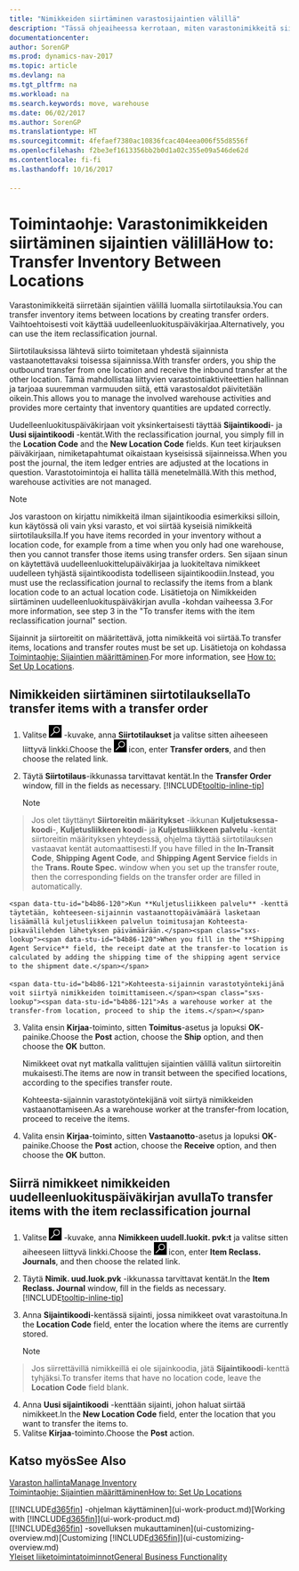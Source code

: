 ```yaml
---
title: "Nimikkeiden siirtäminen varastosijaintien välillä"
description: "Tässä ohjeaiheessa kerrotaan, miten varastonimikkeitä siirretään varastosta toiseen joko uudelleenluokituspäiväkirjan tai siirtotilausten avulla."
documentationcenter: 
author: SorenGP
ms.prod: dynamics-nav-2017
ms.topic: article
ms.devlang: na
ms.tgt_pltfrm: na
ms.workload: na
ms.search.keywords: move, warehouse
ms.date: 06/02/2017
ms.author: SorenGP
ms.translationtype: HT
ms.sourcegitcommit: 4fefaef7380ac10836fcac404eea006f55d8556f
ms.openlocfilehash: f2be3ef1613356bb2b0d1a02c355e09a546de62d
ms.contentlocale: fi-fi
ms.lasthandoff: 10/16/2017

---
```

# <a name="how-to-transfer-inventory-between-locations"></a><span data-ttu-id="b4b86-103">Toimintaohje: Varastonimikkeiden siirtäminen sijaintien välillä</span><span class="sxs-lookup"><span data-stu-id="b4b86-103">How to: Transfer Inventory Between Locations</span></span>
<span data-ttu-id="b4b86-104">Varastonimikkeitä siirretään sijaintien välillä luomalla siirtotilauksia.</span><span class="sxs-lookup"><span data-stu-id="b4b86-104">You can transfer inventory items between locations by creating transfer orders.</span></span> <span data-ttu-id="b4b86-105">Vaihtoehtoisesti voit käyttää uudelleenluokituspäiväkirjaa.</span><span class="sxs-lookup"><span data-stu-id="b4b86-105">Alternatively, you can use the item reclassification journal.</span></span>

<span data-ttu-id="b4b86-106">Siirtotilauksissa lähtevä siirto toimitetaan yhdestä sijainnista vastaanotettavaksi toisessa sijainnissa.</span><span class="sxs-lookup"><span data-stu-id="b4b86-106">With transfer orders, you ship the outbound transfer from one location and receive the inbound transfer at the other location.</span></span> <span data-ttu-id="b4b86-107">Tämä mahdollistaa liittyvien varastointiaktiviteettien hallinnan ja tarjoaa suuremman varmuuden siitä, että varastosaldot päivitetään oikein.</span><span class="sxs-lookup"><span data-stu-id="b4b86-107">This allows you to manage the involved warehouse activities and provides more certainty that inventory quantities are updated correctly.</span></span>

<span data-ttu-id="b4b86-108">Uudelleenluokituspäiväkirjaan voit yksinkertaisesti täyttää **Sijaintikoodi**- ja **Uusi sijaintikoodi** -kentät.</span><span class="sxs-lookup"><span data-stu-id="b4b86-108">With the reclassification journal, you simply fill in the **Location Code** and the **New Location Code** fields.</span></span> <span data-ttu-id="b4b86-109">Kun teet kirjauksen päiväkirjaan, nimiketapahtumat oikaistaan kyseisissä sijainneissa.</span><span class="sxs-lookup"><span data-stu-id="b4b86-109">When you post the journal, the item ledger entries are adjusted at the locations in question.</span></span> <span data-ttu-id="b4b86-110">Varastotoimintoja ei hallita tällä menetelmällä.</span><span class="sxs-lookup"><span data-stu-id="b4b86-110">With this method, warehouse activities are not managed.</span></span>

> [!NOTE]  
>   <span data-ttu-id="b4b86-111">Jos varastoon on kirjattu nimikkeitä ilman sijaintikoodia esimerkiksi silloin, kun käytössä oli vain yksi varasto, et voi siirtää kyseisiä nimikkeitä siirtotilauksilla.</span><span class="sxs-lookup"><span data-stu-id="b4b86-111">If you have items recorded in your inventory without a location code, for example from a time when you only had one warehouse, then you cannot transfer those items using transfer orders.</span></span> <span data-ttu-id="b4b86-112">Sen sijaan sinun on käytettävä uudelleenluokittelupäiväkirjaa ja luokiteltava nimikkeet uudelleen tyhjästä sijaintikoodista todelliseen sijaintikoodiin.</span><span class="sxs-lookup"><span data-stu-id="b4b86-112">Instead, you must use the reclassification journal to reclassify the items from a blank location code to an actual location code.</span></span>  <span data-ttu-id="b4b86-113">Lisätietoja on Nimikkeiden siirtäminen uudelleenluokituspäiväkirjan avulla -kohdan vaiheessa 3.</span><span class="sxs-lookup"><span data-stu-id="b4b86-113">For more information, see step 3 in the "To transfer items with the item reclassification journal" section.</span></span>

<span data-ttu-id="b4b86-114">Sijainnit ja siirtoreitit on määritettävä, jotta nimikkeitä voi siirtää.</span><span class="sxs-lookup"><span data-stu-id="b4b86-114">To transfer items, locations and transfer routes must be set up.</span></span> <span data-ttu-id="b4b86-115">Lisätietoja on kohdassa [Toimintaohje: Sijaintien määrittäminen](inventory-how-setup-locations.md).</span><span class="sxs-lookup"><span data-stu-id="b4b86-115">For more information, see [How to: Set Up Locations](inventory-how-setup-locations.md).</span></span>

## <a name="to-transfer-items-with-a-transfer-order"></a><span data-ttu-id="b4b86-116">Nimikkeiden siirtäminen siirtotilauksella</span><span class="sxs-lookup"><span data-stu-id="b4b86-116">To transfer items with a transfer order</span></span>
1. <span data-ttu-id="b4b86-117">Valitse ![Etsi sivu tai raportti](media/ui-search/search_small.png "Etsi sivu tai raportti -kuvake") -kuvake, anna **Siirtotilaukset** ja valitse sitten aiheeseen liittyvä linkki.</span><span class="sxs-lookup"><span data-stu-id="b4b86-117">Choose the ![Search for Page or Report](media/ui-search/search_small.png "Search for Page or Report icon") icon, enter **Transfer orders**, and then choose the related link.</span></span>
2. <span data-ttu-id="b4b86-118">Täytä **Siirtotilaus**-ikkunassa tarvittavat kentät.</span><span class="sxs-lookup"><span data-stu-id="b4b86-118">In the **Transfer Order** window, fill in the fields as necessary.</span></span> [!INCLUDE[tooltip-inline-tip](includes/tooltip-inline-tip_md.md)]

    > [!NOTE]  
>   <span data-ttu-id="b4b86-119">Jos olet täyttänyt **Siirtoreitin määritykset** -ikkunan **Kuljetuksessa-koodi**-, **Kuljetusliikkeen koodi**- ja **Kuljetusliikkeen palvelu** -kentät siirtoreitin määrityksen yhteydessä, ohjelma täyttää siirtotilauksen vastaavat kentät automaattisesti.</span><span class="sxs-lookup"><span data-stu-id="b4b86-119">If you have filled in the **In-Transit Code**, **Shipping Agent Code**, and **Shipping Agent Service** fields in the **Trans. Route Spec.** window when you set up the transfer route, then the corresponding fields on the transfer order are filled in automatically.</span></span>

    <span data-ttu-id="b4b86-120">Kun **Kuljetusliikkeen palvelu** -kenttä täytetään, kohteeseen-sijainnin vastaanottopäivämäärä lasketaan lisäämällä kuljetusliikkeen palvelun toimitusajan Kohteesta-pikavälilehden lähetyksen päivämäärään.</span><span class="sxs-lookup"><span data-stu-id="b4b86-120">When you fill in the **Shipping Agent Service** field, the receipt date at the transfer-to location is calculated by adding the shipping time of the shipping agent service to the shipment date.</span></span>

    <span data-ttu-id="b4b86-121">Kohteesta-sijainnin varastotyöntekijänä voit siirtyä nimikkeiden toimittamiseen.</span><span class="sxs-lookup"><span data-stu-id="b4b86-121">As a warehouse worker at the transfer-from location, proceed to ship the items.</span></span>
3. <span data-ttu-id="b4b86-122">Valita ensin **Kirjaa**-toiminto, sitten **Toimitus**-asetus ja lopuksi **OK**-painike.</span><span class="sxs-lookup"><span data-stu-id="b4b86-122">Choose the **Post** action, choose the **Ship** option, and then choose the **OK** button.</span></span>

    <span data-ttu-id="b4b86-123">Nimikkeet ovat nyt matkalla valittujen sijaintien välillä valitun siirtoreitin mukaisesti.</span><span class="sxs-lookup"><span data-stu-id="b4b86-123">The items are now in transit between the specified locations, according to the specifies transfer route.</span></span>

    <span data-ttu-id="b4b86-124">Kohteesta-sijainnin varastotyöntekijänä voit siirtyä nimikkeiden vastaanottamiseen.</span><span class="sxs-lookup"><span data-stu-id="b4b86-124">As a warehouse worker at the transfer-from location, proceed to receive the items.</span></span>
4. <span data-ttu-id="b4b86-125">Valita ensin **Kirjaa**-toiminto, sitten **Vastaanotto**-asetus ja lopuksi **OK**-painike.</span><span class="sxs-lookup"><span data-stu-id="b4b86-125">Choose the **Post** action, choose the **Receive** option, and then choose the **OK** button.</span></span>

## <a name="to-transfer-items-with-the-item-reclassification-journal"></a><span data-ttu-id="b4b86-126">Siirrä nimikkeet nimikkeiden uudelleenluokituspäiväkirjan avulla</span><span class="sxs-lookup"><span data-stu-id="b4b86-126">To transfer items with the item reclassification journal</span></span>
1. <span data-ttu-id="b4b86-127">Valitse ![Etsi sivu tai raportti](media/ui-search/search_small.png "Etsi sivu tai raportti -kuvake") -kuvake, anna **Nimikkeen uudell.luokit. pvk:t** ja valitse sitten aiheeseen liittyvä linkki.</span><span class="sxs-lookup"><span data-stu-id="b4b86-127">Choose the ![Search for Page or Report](media/ui-search/search_small.png "Search for Page or Report icon") icon, enter **Item Reclass. Journals**, and then choose the related link.</span></span>
2. <span data-ttu-id="b4b86-128">Täytä **Nimik. uud.luok.pvk** -ikkunassa tarvittavat kentät.</span><span class="sxs-lookup"><span data-stu-id="b4b86-128">In the **Item Reclass. Journal** window, fill in the fields as necessary.</span></span> [!INCLUDE[tooltip-inline-tip](includes/tooltip-inline-tip_md.md)]
3. <span data-ttu-id="b4b86-129">Anna **Sijaintikoodi**-kentässä sijainti, jossa nimikkeet ovat varastoituna.</span><span class="sxs-lookup"><span data-stu-id="b4b86-129">In the **Location Code** field, enter the location where the items are currently stored.</span></span>

    > [!NOTE]  
>   <span data-ttu-id="b4b86-130">Jos siirrettävillä nimikkeillä ei ole sijainkoodia, jätä **Sijaintikoodi**-kenttä tyhjäksi.</span><span class="sxs-lookup"><span data-stu-id="b4b86-130">To transfer items that have no location code, leave the **Location Code** field blank.</span></span>
4. <span data-ttu-id="b4b86-131">Anna **Uusi sijaintikoodi** -kenttään sijainti, johon haluat siirtää nimikkeet.</span><span class="sxs-lookup"><span data-stu-id="b4b86-131">In the **New Location Code** field, enter the location that you want to transfer the items to.</span></span>
5. <span data-ttu-id="b4b86-132">Valitse **Kirjaa**-toiminto.</span><span class="sxs-lookup"><span data-stu-id="b4b86-132">Choose the **Post** action.</span></span>

## <a name="see-also"></a><span data-ttu-id="b4b86-133">Katso myös</span><span class="sxs-lookup"><span data-stu-id="b4b86-133">See Also</span></span>
[<span data-ttu-id="b4b86-134">Varaston hallinta</span><span class="sxs-lookup"><span data-stu-id="b4b86-134">Manage Inventory</span></span>](inventory-manage-inventory.md)  
[<span data-ttu-id="b4b86-135">Toimintaohje: Sijaintien määrittäminen</span><span class="sxs-lookup"><span data-stu-id="b4b86-135">How to: Set Up Locations</span></span>](inventory-how-setup-locations.md)  

<span data-ttu-id="b4b86-136">[[!INCLUDE[d365fin](includes/d365fin_md.md)] -ohjelman käyttäminen](ui-work-product.md)</span><span class="sxs-lookup"><span data-stu-id="b4b86-136">[Working with [!INCLUDE[d365fin](includes/d365fin_md.md)]](ui-work-product.md)</span></span>  
<span data-ttu-id="b4b86-137">[[!INCLUDE[d365fin](includes/d365fin_md.md)] -sovelluksen mukauttaminen](ui-customizing-overview.md)</span><span class="sxs-lookup"><span data-stu-id="b4b86-137">[Customizing [!INCLUDE[d365fin](includes/d365fin_md.md)]](ui-customizing-overview.md)</span></span>  
[<span data-ttu-id="b4b86-138">Yleiset liiketoimintatoiminnot</span><span class="sxs-lookup"><span data-stu-id="b4b86-138">General Business Functionality</span></span>](ui-across-business-areas.md)

##

